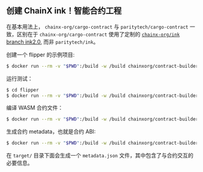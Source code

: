 ## 创建 ChainX ink！智能合约工程

在基本用法上， `chainx-org/cargo-contract` 与 `paritytech/cargo-contract` 一致，区别在于 `chainx-org/cargo-contract` 使用了定制的 [`chainx-org/ink` branch ink2.0](https://github.com/chainx-org/ink/tree/ink2.0), 而非 `paritytech/ink`。

创建一个 flipper 的示例项目:

```bash
$ docker run --rm -v "$PWD":/build -w /build chainxorg/contract-builder:v0.6.0 cargo contract new flipper
```

运行测试：

```bash
$ cd flipper
$ docker run --rm -v "$PWD":/build -w /build chainxorg/contract-builder:v0.6.0 cargo  +nightly test
```

编译 WASM 合约文件：

```bash
$ docker run --rm -v "$PWD":/build -w /build chainxorg/contract-builder:v0.6.0 cargo contract build
```

生成合约 metadata，也就是合约 ABI:

```bash
$ docker run --rm -v "$PWD":/build -w /build chainxorg/contract-builder:v0.6.0 cargo contract generate-metadata
```

在 `target/` 目录下面会生成一个 `metadata.json` 文件，其中包含了与合约交互的必要信息。
